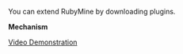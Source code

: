 You can extend RubyMine by downloading plugins.

**Mechanism**

[Video Demonstration](https://youtu.be/lA5uy2ZV1a8)
